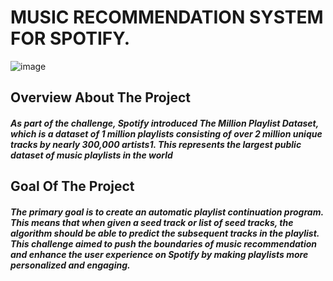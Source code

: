 # MUSIC RECOMMENDATION SYSTEM FOR SPOTIFY. 
![image](https://github.com/user-attachments/assets/994be4f6-f629-4efe-8c2c-514cae0e556a)
## Overview About The Project
##### As part of the challenge, Spotify introduced The Million Playlist Dataset, which is a dataset of 1 million playlists consisting of over 2 million unique tracks by nearly 300,000 artists1. This represents the largest public dataset of music playlists in the world
## Goal Of The Project
##### The primary goal is to create an automatic playlist continuation program. This means that when given a seed track or list of seed tracks, the algorithm should be able to predict the subsequent tracks in the playlist. This challenge aimed to push the boundaries of music recommendation and enhance the user experience on Spotify by making playlists more personalized and engaging.
